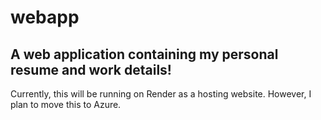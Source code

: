 # webapp
## A web application containing my personal resume and work details!

Currently, this will be running on Render as a hosting website.
However, I plan to move this to Azure.
